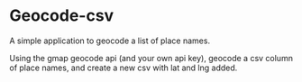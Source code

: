 # Geocode-csv

A simple application to geocode a list of place names.

Using the gmap geocode api (and your own api key), geocode a csv column of place names, and create a new csv with lat and lng added.
